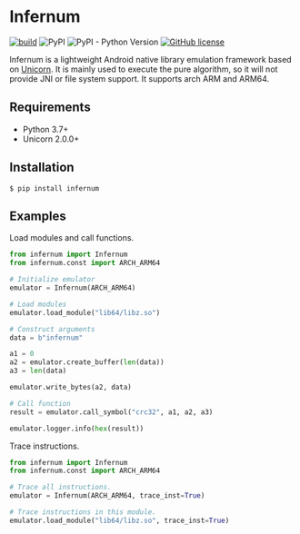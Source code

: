 # Infernum

[![build](https://github.com/Sh4ww/infernum/actions/workflows/tests.yml/badge.svg)](https://github.com/Sh4ww/infernum/actions/workflows/tests.yml)
![PyPI](https://img.shields.io/pypi/v/infernum)
![PyPI - Python Version](https://img.shields.io/pypi/pyversions/infernum)
[![GitHub license](https://img.shields.io/github/license/Sh4ww/infernum)](https://github.com/Sh4ww/infernum/blob/main/LICENSE)

Infernum is a lightweight Android native library emulation framework based on [Unicorn](https://github.com/unicorn-engine/unicorn). It is mainly used to execute the pure algorithm, so it will not provide JNI or file system support. It supports arch ARM and ARM64.

## Requirements

- Python 3.7+
- Unicorn 2.0.0+

## Installation

```
$ pip install infernum
```

## Examples

Load modules and call functions.

```python
from infernum import Infernum
from infernum.const import ARCH_ARM64

# Initialize emulator
emulator = Infernum(ARCH_ARM64)

# Load modules
emulator.load_module("lib64/libz.so")

# Construct arguments
data = b"infernum"

a1 = 0
a2 = emulator.create_buffer(len(data))
a3 = len(data)

emulator.write_bytes(a2, data)

# Call function
result = emulator.call_symbol("crc32", a1, a2, a3)

emulator.logger.info(hex(result))
```

Trace instructions.

```python
from infernum import Infernum
from infernum.const import ARCH_ARM64

# Trace all instructions.
emulator = Infernum(ARCH_ARM64, trace_inst=True)

# Trace instructions in this module.
emulator.load_module("lib64/libz.so", trace_inst=True)
```
